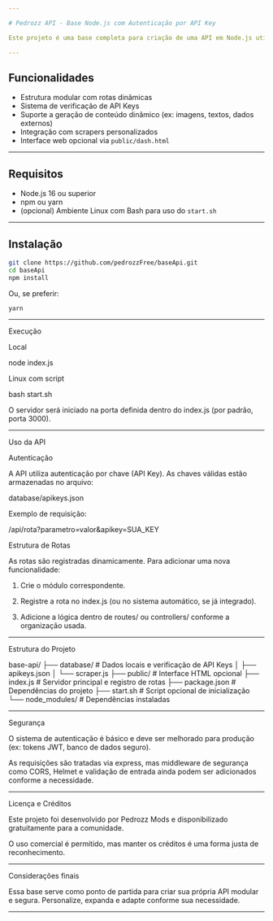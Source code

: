```yaml
---

# Pedrozz API - Base Node.js com Autenticação por API Key

Este projeto é uma base completa para criação de uma API em Node.js utilizando Express. Inclui sistema de autenticação via API Key, suporte a múltiplas rotas e integração com ferramentas externas como scrapers e geradores dinâmicos.

---
```


## Funcionalidades

- Estrutura modular com rotas dinâmicas
- Sistema de verificação de API Keys
- Suporte a geração de conteúdo dinâmico (ex: imagens, textos, dados externos)
- Integração com scrapers personalizados
- Interface web opcional via `public/dash.html`

---

## Requisitos

- Node.js 16 ou superior
- npm ou yarn
- (opcional) Ambiente Linux com Bash para uso do `start.sh`

---

## Instalação

```bash
git clone https://github.com/pedrozzFree/baseApi.git
cd baseApi
npm install
```
Ou, se preferir:

```bash
yarn
```

---

Execução

Local

node index.js

Linux com script

bash start.sh

O servidor será iniciado na porta definida dentro do index.js (por padrão, porta 3000).


---

Uso da API

Autenticação

A API utiliza autenticação por chave (API Key). As chaves válidas estão armazenadas no arquivo:

database/apikeys.json

Exemplo de requisição:

/api/rota?parametro=valor&apikey=SUA_KEY

Estrutura de Rotas

As rotas são registradas dinamicamente. Para adicionar uma nova funcionalidade:

1. Crie o módulo correspondente.


2. Registre a rota no index.js (ou no sistema automático, se já integrado).


3. Adicione a lógica dentro de routes/ ou controllers/ conforme a organização usada.




---

Estrutura do Projeto

base-api/
├── database/           # Dados locais e verificação de API Keys
│   ├── apikeys.json
│   └── scraper.js
├── public/             # Interface HTML opcional
├── index.js            # Servidor principal e registro de rotas
├── package.json        # Dependências do projeto
├── start.sh            # Script opcional de inicialização
└── node_modules/       # Dependências instaladas


---

Segurança

O sistema de autenticação é básico e deve ser melhorado para produção (ex: tokens JWT, banco de dados seguro).

As requisições são tratadas via express, mas middleware de segurança como CORS, Helmet e validação de entrada ainda podem ser adicionados conforme a necessidade.



---

Licença e Créditos

Este projeto foi desenvolvido por Pedrozz Mods e disponibilizado gratuitamente para a comunidade.

O uso comercial é permitido, mas manter os créditos é uma forma justa de reconhecimento.


---

Considerações finais

Essa base serve como ponto de partida para criar sua própria API modular e segura. Personalize, expanda e adapte conforme sua necessidade.

---
